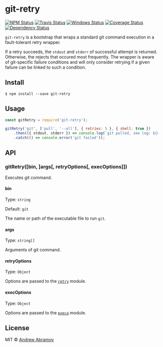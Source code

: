 git-retry
=========

[![NPM Status][npm-img]][npm]
[![Travis Status][test-img]][travis]
[![Windows Status][appveyor-img]][appveyor]
[![Coverage Status][coverage-img]][coveralls]
[![Dependency Status][david-img]][david]

[npm]:          https://www.npmjs.org/package/git-retry
[npm-img]:      https://img.shields.io/npm/v/git-retry.svg

[travis]:       https://travis-ci.org/blond/git-retry
[test-img]:     https://img.shields.io/travis/blond/git-retry/master.svg?label=tests

[appveyor]:     https://ci.appveyor.com/project/blond/git-retry
[appveyor-img]: https://img.shields.io/appveyor/ci/blond/git-retry/master.svg?label=windows

[coveralls]:    https://coveralls.io/r/blond/git-retry
[coverage-img]: https://img.shields.io/coveralls/blond/git-retry/master.svg

[david]:        https://david-dm.org/blond/git-retry
[david-img]:    https://img.shields.io/david/blond/git-retry/master.svg


`git-retry` is a bootstrap that wraps a standard git command execution in a fault-tolerant retry wrapper. 

If a retry succeeds, the `stdout` and `stderr` of successful attempt is returned. Otherwise, the rejects that occured most frequently. The wrapper is aware of git-specific failure conditions and will only consider retrying if a given failure can be linked to such a condition.

Install
-------

```
$ npm install --save git-retry
```

Usage
-----

```js
const gitRetry = require('git-retry');

gitRetry('git', ['pull', '--all'], { retries: 5 }, { shell: true })
    .then(({ stdout, stderr }) => console.log(`git pulled, see log: ${stdout}`))
    .catch(() => console.error('git failed'));
```

API
---

### gitRetry([bin, ]args[, retryOptions[, execOptions]])

Executes git command.

#### bin

Type: `string`

Default: `git`

The name or path of the executable file to run `git`.

#### args

Type: `string[]`

Arguments of git command.

#### retryOptions

Type: `Object`

Options are passed to the [`retry`](https://github.com/tim-kos/node-retry#retryoperationoptions) module.

#### execOptions

Type: `Object`

Options are passed to the [`execa`](https://github.com/sindresorhus/execa#options) module.

License
-------

MIT © [Andrew Abramov](https://github.com/blond)
